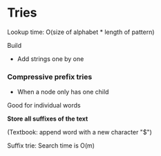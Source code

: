 # Tries

Lookup time: O(size of alphabet * length of pattern)

Build
* Add strings one by one

### Compressive prefix tries
* When a node only has one child


Good for individual words

**Store all suffixes of the text**

(Textbook: append word with a new character "$")

Suffix trie: Search time is O(m)